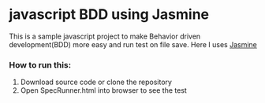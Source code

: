# javascript BDD using Jasmine
This is a sample javascript project to make Behavior driven development(BDD) more easy and run test on file save. Here I uses [Jasmine][1] 

### How to run this:
1. Download source code or clone the repository
2. Open SpecRunner.html into browser to see the test


[1]: https://jasmine.github.io/ "Jasmine"